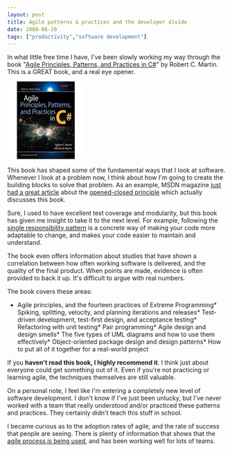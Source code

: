 ```yaml
---
layout: post
title: Agile patterns & practices and the developer divide
date: 2008-06-20
tags: ["productivity","software development"]
---
```


In what little free time I have, I've been slowly working my way through the book &quot;[Agile Principles, Patterns, and Practices in C#](http://www.amazon.com/dp/product/0131857258/?tag=ytechie-20&linkCode=asn&amp;creativeASIN=0131857258)&quot; by Robert C. Martin. This is a GREAT book, and a real eye opener.

![image](image2.png) 

This book has shaped some of the fundamental ways that I look at software. Whenever I look at a problem now, I think about how I'm going to create the building blocks to solve that problem. As an example, MSDN magazine [just had a great article](http://msdn.microsoft.com/en-us/magazine/cc546578.aspx) about the [opened-closed principle](http://en.wikipedia.org/wiki/Open/closed_principle) which actually discusses this book.

Sure, I used to have excellent test coverage and modularity, but this book has given me insight to take it to the next level. For example, following the [single responsibility pattern](http://davidhayden.com/blog/dave/archive/2005/05/29/1066.aspx) is a concrete way of making your code more adaptable to change, and makes your code easier to maintain and understand.

The book even offers information about studies that have shown a correlation between how often working software is delivered, and the quality of the final product. When points are made, evidence is often provided to back it up. It's difficult to argue with real numbers.

The book covers these areas:

*   Agile principles, and the fourteen practices of Extreme Programming*   Spiking, splitting, velocity, and planning iterations and releases*   Test-driven development, test-first design, and acceptance testing*   Refactoring with unit testing*   Pair programming*   Agile design and design smells*   The five types of UML diagrams and how to use them effectively*   Object-oriented package design and design patterns*   How to put all of it together for a real-world project  

If you **haven't read this book, I highly recommend it**. I think just about everyone could get something out of it. Even if you're not practicing or learning agile, the techniques themselves are still valuable.

On a personal note, I feel like I'm entering a completely new level of software development. I don't know if I've just been unlucky, but I've never worked with a team that really understood and/or practiced these patterns and practices. They certainly didn't teach this stuff in school.

I became curious as to the adoption rates of agile, and the rate of success that people are seeing. There is plenty of information that shows that the [agile process _is_ being used](http://www.agilemodeling.com/essays/proof.htm), and has been working well for lots of teams.